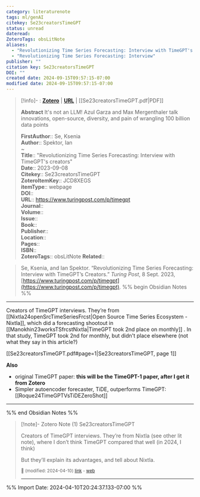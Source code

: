 ```yaml
---
category: literaturenote
tags: ml/genAI
citekey: Se23creatorsTimeGPT
status: unread
dateread: 
ZoteroTags: obsLitNote
aliases:
  - "Revolutionizing Time Series Forecasting: Interview with TimeGPT's creators"
  - "Revolutionizing Time Series Forecasting: Interview"
publisher: ""
citation key: Se23creatorsTimeGPT
DOI: ""
created date: 2024-09-15T09:57:15-07:00
modified date: 2024-09-15T09:57:15-07:00
---
```


> [!info]- : [**Zotero**](zotero://select/library/items/JCD8XEGS)   | [**URL**](https://www.turingpost.com/p/timegpt) | [[Se23creatorsTimeGPT.pdf|PDF]]
>
> 
> **Abstract**
> It's not an LLM! Azul Garza and Max Mergenthaler talk innovations, open-source, diversity, and pain of wrangling 100 billion data points
> 
> 
> **FirstAuthor**:: Se, Ksenia  
> **Author**:: Spektor, Ian  
~    
> **Title**:: "Revolutionizing Time Series Forecasting: Interview with TimeGPT's creators"  
> **Date**:: 2023-09-08  
> **Citekey**:: Se23creatorsTimeGPT  
> **ZoteroItemKey**:: JCD8XEGS  
> **itemType**:: webpage  
> **DOI**::   
> **URL**:: https://www.turingpost.com/p/timegpt  
> **Journal**::   
> **Volume**::   
> **Issue**::   
> **Book**::   
> **Publisher**::   
> **Location**::    
> **Pages**::   
> **ISBN**::   
> **ZoteroTags**:: obsLitNote
>**Related**:: 

> Se, Ksenia, and Ian Spektor. “Revolutionizing Time Series Forecasting: Interview with TimeGPT’s Creators.” _Turing Post_, 8 Sept. 2023, [https://www.turingpost.com/p/timegpt](https://www.turingpost.com/p/timegpt).
%% begin Obsidian Notes %%
___

Creators of TimeGPT interviews. They’re from [[Nixtla24openSrcTimeSeriesFrcst|Open Source Time Series Ecosystem - Nixtla]], which did a forecasting shootout in [[Manokhin23worksTSfrcstNixtla|TimeGPT took 2nd place on monthly]] .  In that study, TimeGPT took 2nd for monthly, but didn't place elsewhere (not what they say in this article?)

[[Se23creatorsTimeGPT.pdf#page=1|Se23creatorsTimeGPT, page 1]]

**Also**
- original TimeGPT paper: **this will be the TimeGPT-1 paper, after I get it from Zotero**
- Simpler autoencoder forecaster, TiDE, outperforms TimeGPT: [[Roque24TimeGPTVsTiDEZeroShot]]
___
%% end Obsidian Notes %%

> [!note]- Zotero Note (1)
> Se23creatorsTimeGPT
> 
> Creators of TimeGPT interviews. They’re from Nixtla (see other lit note), where I don’t think TimeGPT compared that well (in 2024, I think)
> 
> But they’ll explain its advantages, and tell about Nixtla.
> 
> <small>📝️ (modified: 2024-04-10) [link](zotero://select/library/items/ZQ3BT3H7) - [web](http://zotero.org/users/60638/items/ZQ3BT3H7)</small>
>  
> ---




%% Import Date: 2024-04-10T20:24:37.133-07:00 %%

